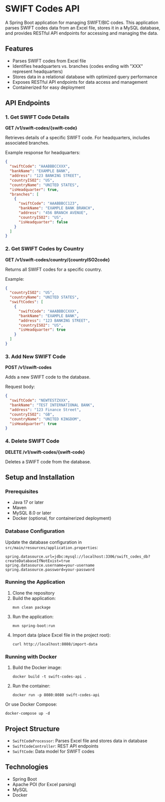 # SWIFT Codes API

A Spring Boot application for managing SWIFT/BIC codes. This application parses SWIFT codes data from an Excel file, stores it in a MySQL database, and provides RESTful API endpoints for accessing and managing the data.

## Features

- Parses SWIFT codes from Excel file
- Identifies headquarters vs. branches (codes ending with "XXX" represent headquarters)
- Stores data in a relational database with optimized query performance
- Exposes RESTful API endpoints for data access and management
- Containerized for easy deployment

## API Endpoints

### 1. Get SWIFT Code Details

**GET /v1/swift-codes/{swift-code}**

Retrieves details of a specific SWIFT code. For headquarters, includes associated branches.

Example response for headquarters:
```json
{
  "swiftCode": "AAABBBCCXXX",
  "bankName": "EXAMPLE BANK",
  "address": "123 BANKING STREET",
  "countryISO2": "US",
  "countryName": "UNITED STATES",
  "isHeadquarter": true,
  "branches": [
    {
      "swiftCode": "AAABBBCC123",
      "bankName": "EXAMPLE BANK BRANCH",
      "address": "456 BRANCH AVENUE",
      "countryISO2": "US",
      "isHeadquarter": false
    }
  ]
}
```

### 2. Get SWIFT Codes by Country

**GET /v1/swift-codes/country/{countryISO2code}**

Returns all SWIFT codes for a specific country.

Example:
```json
{
  "countryISO2": "US",
  "countryName": "UNITED STATES",
  "swiftCodes": [
    {
      "swiftCode": "AAABBBCCXXX",
      "bankName": "EXAMPLE BANK",
      "address": "123 BANKING STREET",
      "countryISO2": "US",
      "isHeadquarter": true
    }
  ]
}
```

### 3. Add New SWIFT Code

**POST /v1/swift-codes**

Adds a new SWIFT code to the database.

Request body:
```json
{
  "swiftCode": "NEWTESTZXXX",
  "bankName": "TEST INTERNATIONAL BANK",
  "address": "123 Finance Street",
  "countryISO2": "GB",
  "countryName": "UNITED KINGDOM",
  "isHeadquarter": true
}
```

### 4. Delete SWIFT Code

**DELETE /v1/swift-codes/{swift-code}**

Deletes a SWIFT code from the database.

## Setup and Installation

### Prerequisites
- Java 17 or later
- Maven
- MySQL 8.0 or later
- Docker (optional, for containerized deployment)

### Database Configuration
Update the database configuration in `src/main/resources/application.properties`:
```
spring.datasource.url=jdbc:mysql://localhost:3306/swift_codes_db?createDatabaseIfNotExist=true
spring.datasource.username=your-username
spring.datasource.password=your-password
```

### Running the Application
1. Clone the repository
2. Build the application:
   ```
   mvn clean package
   ```
3. Run the application:
   ```
   mvn spring-boot:run
   ```
4. Import data (place Excel file in the project root):
   ```
   curl http://localhost:8080/import-data
   ```

### Running with Docker
1. Build the Docker image:
   ```
   docker build -t swift-codes-api .
   ```
2. Run the container:
   ```
   docker run -p 8080:8080 swift-codes-api
   ```

Or use Docker Compose:
```
docker-compose up -d
```

## Project Structure
- `SwiftCodeProcessor`: Parses Excel file and stores data in database
- `SwiftCodeController`: REST API endpoints
- `SwiftCode`: Data model for SWIFT codes

## Technologies
- Spring Boot
- Apache POI (for Excel parsing)
- MySQL
- Docker
